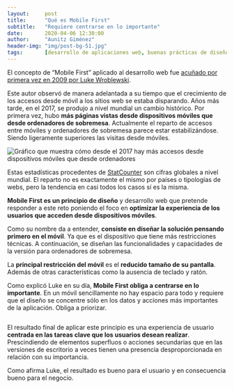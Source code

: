 ```yaml
---
layout:     post
title:      "Qué es Mobile First"
subtitle:   "Requiere centrarse en lo importante"
date:       2020-04-06 12:30:00
author:     "Aunitz Giménez"
header-img: "img/post-bg-51.jpg"
tags:       [desarrollo de aplicaciones web, buenas prácticas de diseño]
---
```


<p>El concepto de “Mobile First” aplicado al desarrollo web fue <a href="https://www.lukew.com/ff/entry.asp?933" target="_blank" rel="noopener noreferrer">acuñado por primera vez en 2009 por Luke Wroblewski</a>.</p>

<p>Este autor observó de manera adelantada a su tiempo que el crecimiento de los accesos desde móvil a los sitios web se estaba disparando. Años más tarde, en el 2017, se produjo a nivel mundial un cambio histórico. Por primera vez, hubo <strong>más páginas vistas desde dispositivos móviles que desde ordenadores de sobremesa</strong>. Actualmente el reparto de accesos entre móviles y ordenadores de sobremesa parece estar estabilizándose. Siendo ligeramente superiores las visitas desde móviles.</p>

<p><img src="{{ site.baseurl }}/img/que-es-mobile-first-01.png" loading="lazy" alt="Gráfico que muestra cómo desde el 2017 hay más accesos desde dispositivos móviles que desde ordenadores"></p>

<p>Estas estadísticas procedentes de <a href="https://gs.statcounter.com/" target="_blank" rel="noopener noreferrer">StatCounter</a> son cifras globales a nivel mundial. El reparto no es exactamente el mismo por países o tipologías de webs, pero la tendencia en casi todos los casos sí es la misma.</p>

<p><strong>Mobile First es un principio de diseño</strong> y desarrollo web que pretende responder a este reto poniendo el foco en <strong>optimizar la experiencia de los usuarios que acceden desde dispositivos móviles</strong>.</p>

<p>Como su nombre da a entender, <strong>consiste en diseñar la solución pensando primero en el móvil</strong>. Ya que es el dispositivo que tiene más restricciones técnicas. A continuación, se diseñan las funcionalidades y capacidades de la versión para ordenadores de sobremesa.</p>

<p>La <strong>principal restricción del móvil</strong> es el <strong>reducido tamaño de su pantalla</strong>. Además de otras características como la ausencia de teclado y ratón.</p>

<p>Como explicó Luke en su día, <strong>Mobile First obliga a centrarse en lo importante</strong>. En un móvil sencillamente no hay espacio para todo y requiere que el diseño se concentre sólo en los datos y acciones más importantes de la aplicación. Obliga a priorizar.</p>

<p><img src="{{ site.baseurl }}/img/que-es-mobile-first-02.jpg" loading="lazy" alt=""></p>

<p>El resultado final de aplicar este principio es una experiencia de usuario <strong>centrada en las tareas clave que los usuarios desean realizar</strong>. Prescindiendo de elementos superfluos o acciones secundarias que en las versiones de escritorio a veces tienen una presencia desproporcionada en relación con su importancia.</p>

<p>Como afirma Luke, el resultado es bueno para el usuario y en consecuencia bueno para el negocio.</p>
